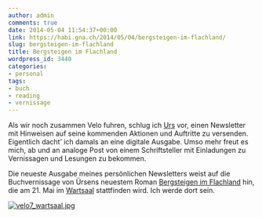 ```yaml
---
author: admin
comments: true
date: 2014-05-04 11:54:37+00:00
link: https://habi.gna.ch/2014/05/04/bergsteigen-im-flachland/
slug: bergsteigen-im-flachland
title: Bergsteigen im Flachland
wordpress_id: 3440
categories:
- personal
tags:
- buch
- reading
- vernissage
---
```


Als wir noch zusammen Velo fuhren, schlug ich [Urs](https://de.wikipedia.org/wiki/Urs_Mannhart) vor, einen Newsletter mit Hinweisen auf seine kommenden Aktionen und Auftritte zu versenden. Eigentlich dacht’ ich damals an eine digitale Ausgabe. Umso mehr freut es mich, ab und an analoge Post von einem Schriftsteller mit Einladungen zu Vernissagen und Lesungen zu bekommen.

Die neueste Ausgabe meines persönlichen Newsletters weist auf die Buchvernissage von Ürsens neuestem Roman [Bergsteigen im Flachland](http://www.secession-verlag.com/content/bergsteigen-im-flachland) hin, die am 21. Mai im [Wartsaal](http://www.wartsaal-kaffee.ch) stattfinden wird. Ich werde dort sein.

[![velo7_wartsaal.jpg](https://habi.gna.ch/wp-content/uploads/2014/05/velo7_wartsaal-tm.jpg)](https://habi.gna.ch/wp-content/uploads/2014/05/velo7_wartsaal.jpg)  

